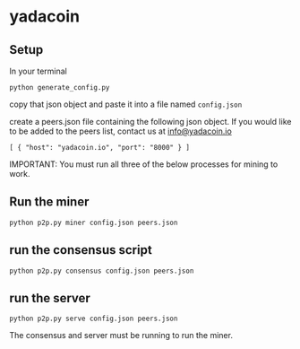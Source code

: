 # yadacoin
## Setup
  In your terminal
  
  `python generate_config.py`
  
  copy that json object and paste it into a file named `config.json`
  
  create a peers.json file containing the following json object. If you would like to be added to the peers list, contact us at info@yadacoin.io

`[
	{
		"host": "yadacoin.io",
		"port": "8000"
	}
]`

IMPORTANT: You must run all three of the below processes for mining to work.

## Run the miner
`python p2p.py miner config.json peers.json`

## run the consensus script
`python p2p.py consensus config.json peers.json`

## run the server
`python p2p.py serve config.json peers.json`

The consensus and server must be running to run the miner.
